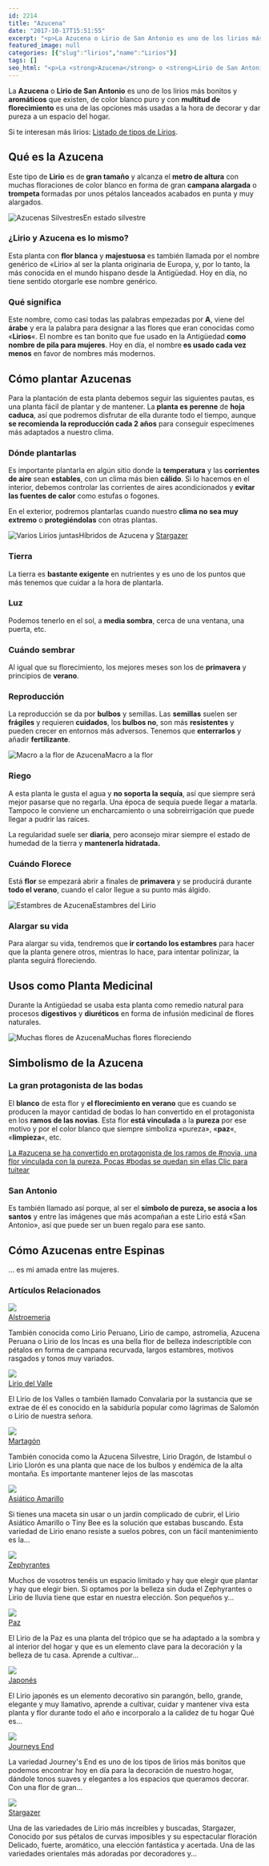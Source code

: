 ```yaml
---
id: 2214
title: "Azucena"
date: "2017-10-17T15:51:55"
excerpt: "<p>La Azucena o Lirio de San Antonio es uno de los lirios más bonitos y aromáticos que existen, de color blanco puro y con multitud de florecimiento es una de las opciones más usadas a la hora de decorar y dar pureza a un espacio del hogar. Si te interesan más lirios: Listado de tipos&hellip; <a class=\"more-link\" href=\"https://plantasyflores.online/lirios/journeys-end/\">Seguir leyendo <span class=\"screen-reader-text\">Journeys End</span> <span class=\"meta-nav\" aria-hidden=\"true\">&rarr;</span></a></p>\n"
featured_image: null
categories: [{"slug":"lirios","name":"Lirios"}]
tags: []
seo_html: "<p>La <strong>Azucena</strong> o <strong>Lirio de San Antonio</strong> es uno de los lirios más bonitos y <strong>aromáticos</strong> que existen, de color blanco puro y con <strong>multitud de florecimiento</strong> es una de las opciones más usadas a la hora de decorar y dar pureza a un espacio del hogar.</p> <p>Si te interesan más lirios: <a href=\"/lirios/#Tipos_de_Lirios\">Listado de tipos de Lirios</a>.</p> <h2>Qué es la Azucena</h2> <p>Este tipo de <strong>Lirio</strong> es de<strong> gran tamaño</strong> y alcanza el <strong>metro de altura</strong> con muchas floraciones de color blanco en forma de gran <strong>campana alargada</strong> o <strong>trompeta </strong>formadas por unos pétalos lanceados acabados en punta y muy alargados.</p> <img src=\"https://plantasyflores.online/wp-content/uploads/2017/10/lily-1159927_1920-325x217.jpg\" alt=\"Azucenas Silvestres\" />En estado silvestre <h3>¿Lirio y Azucena es lo mismo?</h3> <p>Esta planta con <strong>flor blanca</strong> y <strong>majestuosa</strong> es también llamada por el nombre genérico de «Lirio» al ser la planta originaria de Europa, y, por lo tanto, la más conocida en el mundo hispano desde la Antigüedad. Hoy en día, no tiene sentido otorgarle ese nombre genérico.</p> <h3>Qué significa</h3> <p>Este nombre, como casi todas las palabras empezadas por <strong>A</strong>, viene del <strong>árabe</strong> y era la palabra para designar a las flores que eran conocidas como «<strong>Lirios</strong>«. El nombre es tan bonito que fue usado en la Antigüedad <strong>como nombre de pila para mujeres</strong>. Hoy en día, el nombre<strong> es usado cada vez menos</strong> en favor de nombres más modernos.</p> <h2>Cómo plantar Azucenas</h2> <p>Para la plantación de esta planta debemos seguir las siguientes pautas, es una planta fácil de plantar y de mantener. La<strong> planta es perenne</strong> de <strong>hoja caduca</strong>, así que podremos disfrutar de ella durante todo el tiempo, aunque<strong> se recomienda la reproducción cada 2 años</strong> para conseguir especímenes más adaptados a nuestro clima.</p> <h3>Dónde plantarlas</h3> <p>Es importante plantarla en algún sitio donde la <strong>temperatura</strong> y las<strong> corrientes de aire</strong> sean <strong>estables</strong>, con un clima más bien <strong>cálido</strong>. Si lo hacemos en el interior, debemos controlar las corrientes de aires acondicionados y <strong>evitar las fuentes de calor</strong> como estufas o fogones.</p> <p>En el exterior, podremos plantarlas cuando nuestro <strong>clima no sea muy extremo</strong> o <strong>protegiéndolas</strong> con otras plantas.</p> <img src=\"https://plantasyflores.online/wp-content/uploads/2017/10/lilies-2784688_1920-325x216.jpg\" alt=\"Varios Lirios juntas\" />Híbridos de Azucena y <a href=\"/lirios/stargazer/\">Stargazer</a> <h3>Tierra</h3> <p>La tierra es <strong>bastante exigente</strong> en nutrientes y es uno de los puntos que más tenemos que cuidar a la hora de plantarla.</p> <h3>Luz</h3> <p>Podemos tenerlo en el sol, a <strong>media sombra</strong>, cerca de una ventana, una puerta, etc.</p> <h3>Cuándo sembrar</h3> <p>Al igual que su florecimiento, los mejores meses son los de <strong>primavera</strong> y principios de <strong>verano</strong>.</p> <h3>Reproducción</h3> <p>La reproducción se da por <strong>bulbos</strong> y semillas. Las <strong>semillas</strong> suelen ser <strong>frágiles</strong> y requieren <strong>cuidados</strong>, los<strong> bulbos no</strong>, son más <strong>resistentes</strong> y pueden crecer en entornos más adversos. Tenemos que <strong>enterrarlos</strong> y añadir <strong>fertilizante</strong>.</p> <img src=\"https://plantasyflores.online/wp-content/uploads/2017/10/lily-2773944_1920-325x244.jpg\" alt=\"Macro a la flor de Azucena\" />Macro a la flor <h3>Riego</h3> <p>A esta planta le gusta el agua y <strong>no soporta la sequía</strong>, así que siempre será mejor pasarse que no regarla. Una época de sequía puede llegar a matarla. Tampoco le conviene un encharcamiento o una sobreirrigación que puede llegar a pudrir las raíces.</p> <p>La regularidad suele ser <strong>diaria</strong>, pero aconsejo mirar siempre el estado de humedad de la tierra y <strong>mantenerla hidratada.</strong></p> <h3>Cuándo Florece</h3> <p>Está <strong>flor</strong> se empezará abrir a finales de <strong>primavera</strong> y se producirá durante <strong>todo el verano</strong>, cuando el calor llegue a su punto más álgido.</p> <img src=\"https://plantasyflores.online/wp-content/uploads/2017/10/lily-185317_1920-325x218.jpg\" alt=\"Estambres de Azucena\" />Estambres del Lirio <h3>Alargar su vida</h3> <p>Para alargar su vida, tendremos que<strong> ir cortando los estambres</strong> para hacer que la planta genere otros, mientras lo hace, para intentar polinizar, la planta seguirá floreciendo.</p> <h2>Usos como Planta Medicinal</h2> <p>Durante la Antigüedad se usaba esta planta como remedio natural para procesos <strong>digestivos</strong> y <strong>diuréticos</strong> en forma de infusión medicinal de flores naturales.</p> <img src=\"https://plantasyflores.online/wp-content/uploads/2017/10/lily-2287221_1920-217x325.jpg\" alt=\"Muchas flores de Azucena\" />Muchas flores floreciendo <h2>Simbolismo de la Azucena</h2> <h3>La gran protagonista de las bodas</h3> <p>El <strong>blanco</strong> de esta flor y <strong>el florecimiento en verano</strong> que es cuando se producen la mayor cantidad de bodas lo han convertido en el protagonista en los <strong>ramos de las novias</strong>. Esta flor<strong> está vinculada</strong> a la <strong>pureza</strong> por ese motivo y por el color blanco que siempre simboliza «pureza», «<strong>paz</strong>«, «<strong>limpieza</strong>«, etc.</p> <p><a href=\"https://twitter.com/intent/tweet?url=/lirios/stargazer/&amp;text=La%20%23azucena%20se%20ha%20convertido%20en%20protagonista%20de%20los%20ramos%20de%20%23novia%2C%20una%20flor%20vinculada%20con%20la%20pureza.%20Pocas%20%23bodas%20se%20quedan%20sin%20ellas&amp;via=JardineraAmable&amp;related=JardineraAmable\" target=\"_blank\" rel=\"noopener noreferrer\">La #azucena se ha convertido en protagonista de los ramos de #novia, una flor vinculada con la pureza. Pocas #bodas se quedan sin ellas </a><a href=\"https://twitter.com/intent/tweet?url=/lirios/stargazer/&amp;text=La%20%23azucena%20se%20ha%20convertido%20en%20protagonista%20de%20los%20ramos%20de%20%23novia%2C%20una%20flor%20vinculada%20con%20la%20pureza.%20Pocas%20%23bodas%20se%20quedan%20sin%20ellas&amp;via=JardineraAmable&amp;related=JardineraAmable\" target=\"_blank\" rel=\"noopener noreferrer\">﻿Clic para tuitear</a></p> <h3>San Antonio</h3> <p>Es también llamado así porque, al ser el <strong>símbolo de pureza, se asocia a los santos</strong> y entre las imágenes que más acompañan a este Lirio está «San Antonio», así que puede ser un buen regalo para ese santo.</p> <h2>Cómo Azucenas entre Espinas</h2> <p>… es mi amada entre las mujeres.</p> <h3> Artículos Relacionados<br /> </h3> <img src=\"https://plantasyflores.online/wp-content/uploads/2018/11/azucena-peruana.jpg\" /> <a href=\"/lirios/alstroemeria/\"><br /> Alstroemeria<br /> </a> <p>También conocida como Lirio Peruano, Lirio de campo, astromelia, Azucena Peruana o Lirio de los Incas es una bella flor de belleza indescriptible con pétalos en forma de campana recurvada, largos estambres, motivos rasgados y tonos muy variados.</p> <img src=\"https://plantasyflores.online/wp-content/uploads/2018/11/plants-2539283_640.jpg\" /> <a href=\"/lirios/del-valle/\"><br /> Lirio del Valle<br /> </a> <p>El Lirio de los Valles o también llamado Convalaria por la sustancia que se extrae de él es conocido en la sabiduría popular como lágrimas de Salomón o Lirio de nuestra señora.</p> <img src=\"https://plantasyflores.online/wp-content/uploads/2018/11/martagon-lirio.jpg\" /> <a href=\"/lirios/martagon/\"><br /> Martagón<br /> </a> <p>También conocida como la Azucena Silvestre, Lirio Dragón, de Istambul o Lirio Llorón es una planta que nace de los bulbos y endémica de la alta montaña. Es importante mantener lejos de las mascotas</p> <img src=\"https://plantasyflores.online/wp-content/uploads/2018/03/lily-2459044_1280.jpg\" /> <a href=\"/lirios/asiatico-amarillo/\"><br /> Asiático Amarillo<br /> </a> <p>Si tienes una maceta sin usar o un jardín complicado de cubrir, el Lirio Asiático Amarillo o Tiny Bee es la solución que estabas buscando. Esta variedad de Lirio enano resiste a suelos pobres, con un fácil mantenimiento es la...</p> <img src=\"https://plantasyflores.online/wp-content/uploads/2018/02/rain-lily-zephyranthes-grandiflora-1164174_1280.jpg\" /> <a href=\"/lirios/zephyrantes/\"><br /> Zephyrantes<br /> </a> <p>Muchos de vosotros tenéis un espacio limitado y hay que elegir que plantar y hay que elegir bien. Si optamos por la belleza sin duda el Zephyrantes o Lirio de lluvia tiene que estar en nuestra elección. Son pequeños y...</p> <img src=\"https://plantasyflores.online/wp-content/uploads/2017/12/flower-2683699_1920.jpg\" /> <a href=\"/lirios/paz/\"><br /> Paz<br /> </a> <p>El Lirio de la Paz es una planta del trópico que se ha adaptado a la sombra y al interior del hogar y que es un elemento clave para la decoración y la belleza de tu casa. Aprende a cultivar...</p> <img src=\"https://plantasyflores.online/wp-content/uploads/2017/11/saga-704330_1920.jpg\" /> <a href=\"/lirios/japones/\"><br /> Japonés<br /> </a> <p>El Lirio japonés es un elemento decorativo sin parangón, bello, grande, elegante y muy llamativo, aprende a cultivar, cuidar y mantener viva esta planta y flor durante todo el año e incorporalo a la calidez de tu hogar Qué es...</p> <img src=\"https://plantasyflores.online/wp-content/uploads/2017/10/lily-2764375_1920.jpg\" /> <a href=\"/lirios/journeys-end/\"><br /> Journeys End<br /> </a> <p>La variedad Journey's End es uno de los tipos de lirios más bonitos que podemos encontrar hoy en día para la decoración de nuestro hogar, dándole tonos suaves y elegantes a los espacios que queramos decorar. Con una flor de gran...</p> <img src=\"https://plantasyflores.online/wp-content/uploads/2017/10/lily-561120_1920.jpg\" /> <a href=\"/lirios/stargazer/\"><br /> Stargazer<br /> </a> <p>Una de las variedades de Lirio más increíbles y buscadas, Stargazer, Conocido por sus pétalos de curvas imposibles y su espectacular floración Delicado, fuerte, aromático, una elección fantástica y acertada. Una de las variedades orientales más adoradas por decoradores y...</p>"
---
```


<p>La <strong>Azucena</strong> o <strong>Lirio de San Antonio</strong> es uno de los lirios más bonitos y <strong>aromáticos</strong> que existen, de color blanco puro y con <strong>multitud de florecimiento</strong> es una de las opciones más usadas a la hora de decorar y dar pureza a un espacio del hogar.</p> <p>Si te interesan más lirios: <a href="/lirios/#Tipos_de_Lirios">Listado de tipos de Lirios</a>.</p> <h2>Qué es la Azucena</h2> <p>Este tipo de <strong>Lirio</strong> es de<strong> gran tamaño</strong> y alcanza el <strong>metro de altura</strong> con muchas floraciones de color blanco en forma de gran <strong>campana alargada</strong> o <strong>trompeta </strong>formadas por unos pétalos lanceados acabados en punta y muy alargados.</p> <img src="https://plantasyflores.online/wp-content/uploads/2017/10/lily-1159927_1920-325x217.jpg" alt="Azucenas Silvestres" />En estado silvestre <h3>¿Lirio y Azucena es lo mismo?</h3> <p>Esta planta con <strong>flor blanca</strong> y <strong>majestuosa</strong> es también llamada por el nombre genérico de «Lirio» al ser la planta originaria de Europa, y, por lo tanto, la más conocida en el mundo hispano desde la Antigüedad. Hoy en día, no tiene sentido otorgarle ese nombre genérico.</p> <h3>Qué significa</h3> <p>Este nombre, como casi todas las palabras empezadas por <strong>A</strong>, viene del <strong>árabe</strong> y era la palabra para designar a las flores que eran conocidas como «<strong>Lirios</strong>«. El nombre es tan bonito que fue usado en la Antigüedad <strong>como nombre de pila para mujeres</strong>. Hoy en día, el nombre<strong> es usado cada vez menos</strong> en favor de nombres más modernos.</p> <h2>Cómo plantar Azucenas</h2> <p>Para la plantación de esta planta debemos seguir las siguientes pautas, es una planta fácil de plantar y de mantener. La<strong> planta es perenne</strong> de <strong>hoja caduca</strong>, así que podremos disfrutar de ella durante todo el tiempo, aunque<strong> se recomienda la reproducción cada 2 años</strong> para conseguir especímenes más adaptados a nuestro clima.</p> <h3>Dónde plantarlas</h3> <p>Es importante plantarla en algún sitio donde la <strong>temperatura</strong> y las<strong> corrientes de aire</strong> sean <strong>estables</strong>, con un clima más bien <strong>cálido</strong>. Si lo hacemos en el interior, debemos controlar las corrientes de aires acondicionados y <strong>evitar las fuentes de calor</strong> como estufas o fogones.</p> <p>En el exterior, podremos plantarlas cuando nuestro <strong>clima no sea muy extremo</strong> o <strong>protegiéndolas</strong> con otras plantas.</p> <img src="https://plantasyflores.online/wp-content/uploads/2017/10/lilies-2784688_1920-325x216.jpg" alt="Varios Lirios juntas" />Híbridos de Azucena y <a href="/lirios/stargazer/">Stargazer</a> <h3>Tierra</h3> <p>La tierra es <strong>bastante exigente</strong> en nutrientes y es uno de los puntos que más tenemos que cuidar a la hora de plantarla.</p> <h3>Luz</h3> <p>Podemos tenerlo en el sol, a <strong>media sombra</strong>, cerca de una ventana, una puerta, etc.</p> <h3>Cuándo sembrar</h3> <p>Al igual que su florecimiento, los mejores meses son los de <strong>primavera</strong> y principios de <strong>verano</strong>.</p> <h3>Reproducción</h3> <p>La reproducción se da por <strong>bulbos</strong> y semillas. Las <strong>semillas</strong> suelen ser <strong>frágiles</strong> y requieren <strong>cuidados</strong>, los<strong> bulbos no</strong>, son más <strong>resistentes</strong> y pueden crecer en entornos más adversos. Tenemos que <strong>enterrarlos</strong> y añadir <strong>fertilizante</strong>.</p> <img src="https://plantasyflores.online/wp-content/uploads/2017/10/lily-2773944_1920-325x244.jpg" alt="Macro a la flor de Azucena" />Macro a la flor <h3>Riego</h3> <p>A esta planta le gusta el agua y <strong>no soporta la sequía</strong>, así que siempre será mejor pasarse que no regarla. Una época de sequía puede llegar a matarla. Tampoco le conviene un encharcamiento o una sobreirrigación que puede llegar a pudrir las raíces.</p> <p>La regularidad suele ser <strong>diaria</strong>, pero aconsejo mirar siempre el estado de humedad de la tierra y <strong>mantenerla hidratada.</strong></p> <h3>Cuándo Florece</h3> <p>Está <strong>flor</strong> se empezará abrir a finales de <strong>primavera</strong> y se producirá durante <strong>todo el verano</strong>, cuando el calor llegue a su punto más álgido.</p> <img src="https://plantasyflores.online/wp-content/uploads/2017/10/lily-185317_1920-325x218.jpg" alt="Estambres de Azucena" />Estambres del Lirio <h3>Alargar su vida</h3> <p>Para alargar su vida, tendremos que<strong> ir cortando los estambres</strong> para hacer que la planta genere otros, mientras lo hace, para intentar polinizar, la planta seguirá floreciendo.</p> <h2>Usos como Planta Medicinal</h2> <p>Durante la Antigüedad se usaba esta planta como remedio natural para procesos <strong>digestivos</strong> y <strong>diuréticos</strong> en forma de infusión medicinal de flores naturales.</p> <img src="https://plantasyflores.online/wp-content/uploads/2017/10/lily-2287221_1920-217x325.jpg" alt="Muchas flores de Azucena" />Muchas flores floreciendo <h2>Simbolismo de la Azucena</h2> <h3>La gran protagonista de las bodas</h3> <p>El <strong>blanco</strong> de esta flor y <strong>el florecimiento en verano</strong> que es cuando se producen la mayor cantidad de bodas lo han convertido en el protagonista en los <strong>ramos de las novias</strong>. Esta flor<strong> está vinculada</strong> a la <strong>pureza</strong> por ese motivo y por el color blanco que siempre simboliza «pureza», «<strong>paz</strong>«, «<strong>limpieza</strong>«, etc.</p> <p><a href="https://twitter.com/intent/tweet?url=/lirios/stargazer/&amp;text=La%20%23azucena%20se%20ha%20convertido%20en%20protagonista%20de%20los%20ramos%20de%20%23novia%2C%20una%20flor%20vinculada%20con%20la%20pureza.%20Pocas%20%23bodas%20se%20quedan%20sin%20ellas&amp;via=JardineraAmable&amp;related=JardineraAmable" target="_blank" rel="noopener noreferrer">La #azucena se ha convertido en protagonista de los ramos de #novia, una flor vinculada con la pureza. Pocas #bodas se quedan sin ellas </a><a href="https://twitter.com/intent/tweet?url=/lirios/stargazer/&amp;text=La%20%23azucena%20se%20ha%20convertido%20en%20protagonista%20de%20los%20ramos%20de%20%23novia%2C%20una%20flor%20vinculada%20con%20la%20pureza.%20Pocas%20%23bodas%20se%20quedan%20sin%20ellas&amp;via=JardineraAmable&amp;related=JardineraAmable" target="_blank" rel="noopener noreferrer">﻿Clic para tuitear</a></p> <h3>San Antonio</h3> <p>Es también llamado así porque, al ser el <strong>símbolo de pureza, se asocia a los santos</strong> y entre las imágenes que más acompañan a este Lirio está «San Antonio», así que puede ser un buen regalo para ese santo.</p> <h2>Cómo Azucenas entre Espinas</h2> <p>… es mi amada entre las mujeres.</p> <h3> Artículos Relacionados<br /> </h3> <img src="https://plantasyflores.online/wp-content/uploads/2018/11/azucena-peruana.jpg" /> <a href="/lirios/alstroemeria/"><br /> Alstroemeria<br /> </a> <p>También conocida como Lirio Peruano, Lirio de campo, astromelia, Azucena Peruana o Lirio de los Incas es una bella flor de belleza indescriptible con pétalos en forma de campana recurvada, largos estambres, motivos rasgados y tonos muy variados.</p> <img src="https://plantasyflores.online/wp-content/uploads/2018/11/plants-2539283_640.jpg" /> <a href="/lirios/del-valle/"><br /> Lirio del Valle<br /> </a> <p>El Lirio de los Valles o también llamado Convalaria por la sustancia que se extrae de él es conocido en la sabiduría popular como lágrimas de Salomón o Lirio de nuestra señora.</p> <img src="https://plantasyflores.online/wp-content/uploads/2018/11/martagon-lirio.jpg" /> <a href="/lirios/martagon/"><br /> Martagón<br /> </a> <p>También conocida como la Azucena Silvestre, Lirio Dragón, de Istambul o Lirio Llorón es una planta que nace de los bulbos y endémica de la alta montaña. Es importante mantener lejos de las mascotas</p> <img src="https://plantasyflores.online/wp-content/uploads/2018/03/lily-2459044_1280.jpg" /> <a href="/lirios/asiatico-amarillo/"><br /> Asiático Amarillo<br /> </a> <p>Si tienes una maceta sin usar o un jardín complicado de cubrir, el Lirio Asiático Amarillo o Tiny Bee es la solución que estabas buscando. Esta variedad de Lirio enano resiste a suelos pobres, con un fácil mantenimiento es la...</p> <img src="https://plantasyflores.online/wp-content/uploads/2018/02/rain-lily-zephyranthes-grandiflora-1164174_1280.jpg" /> <a href="/lirios/zephyrantes/"><br /> Zephyrantes<br /> </a> <p>Muchos de vosotros tenéis un espacio limitado y hay que elegir que plantar y hay que elegir bien. Si optamos por la belleza sin duda el Zephyrantes o Lirio de lluvia tiene que estar en nuestra elección. Son pequeños y...</p> <img src="https://plantasyflores.online/wp-content/uploads/2017/12/flower-2683699_1920.jpg" /> <a href="/lirios/paz/"><br /> Paz<br /> </a> <p>El Lirio de la Paz es una planta del trópico que se ha adaptado a la sombra y al interior del hogar y que es un elemento clave para la decoración y la belleza de tu casa. Aprende a cultivar...</p> <img src="https://plantasyflores.online/wp-content/uploads/2017/11/saga-704330_1920.jpg" /> <a href="/lirios/japones/"><br /> Japonés<br /> </a> <p>El Lirio japonés es un elemento decorativo sin parangón, bello, grande, elegante y muy llamativo, aprende a cultivar, cuidar y mantener viva esta planta y flor durante todo el año e incorporalo a la calidez de tu hogar Qué es...</p> <img src="https://plantasyflores.online/wp-content/uploads/2017/10/lily-2764375_1920.jpg" /> <a href="/lirios/journeys-end/"><br /> Journeys End<br /> </a> <p>La variedad Journey's End es uno de los tipos de lirios más bonitos que podemos encontrar hoy en día para la decoración de nuestro hogar, dándole tonos suaves y elegantes a los espacios que queramos decorar. Con una flor de gran...</p> <img src="https://plantasyflores.online/wp-content/uploads/2017/10/lily-561120_1920.jpg" /> <a href="/lirios/stargazer/"><br /> Stargazer<br /> </a> <p>Una de las variedades de Lirio más increíbles y buscadas, Stargazer, Conocido por sus pétalos de curvas imposibles y su espectacular floración Delicado, fuerte, aromático, una elección fantástica y acertada. Una de las variedades orientales más adoradas por decoradores y...</p>
